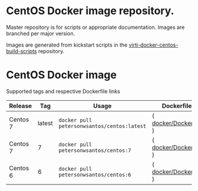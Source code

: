 # CentOS Docker image repository.

Master repository is for scripts or appropriate documentation. Images are
branched per major version.

Images are generated from kickstart scripts in the [virti-docker-centos-build-scripts](https://github.com/petersonwsantos/virti-docker-centos-build-scripts/) repository.


# CentOS Docker image

Supported tags and respective Dockerfile links

Release     |     Tag     |  Usage |  Dockerfile
------------|-------------|--------|------------------- 
Centos 7    | latest      | ``docker pull petersonwsantos/centos:latest`` |( [docker/Dockerfile](https://github.com/petersonwsantos/centos/blob/centos-7/docker/Dockerfile) ) 
Centos 7    | 7           | ``docker pull petersonwsantos/centos:7``      |( [docker/Dockerfile](https://github.com/petersonwsantos/centos/blob/centos-7/docker/Dockerfile) ) 
Centos 6    | 6           | ``docker pull petersonwsantos/centos:6``      | ( [docker/Dockerfile](https://github.com/petersonwsantos/centos/blob/centos-6/docker/Dockerfile) )


